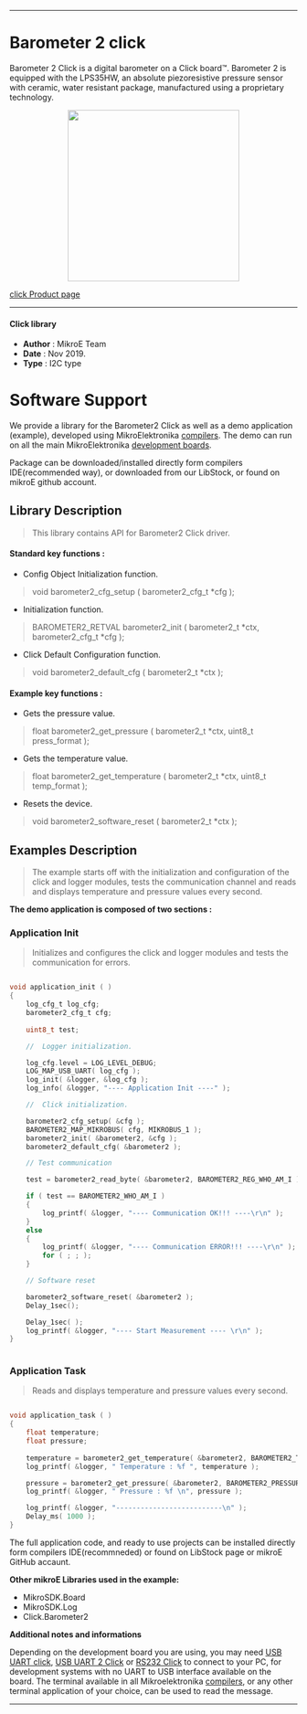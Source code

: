 

---
# Barometer 2 click

Barometer 2 Click is a digital barometer on a Click board™. Barometer 2 is equipped with the LPS35HW, an absolute piezoresistive pressure sensor with ceramic, water resistant package, manufactured using a proprietary technology.

<p align="center">
  <img src="https://download.mikroe.com/images/click_for_ide/barometer2_click.png" height=300px>
</p>

[click Product page](<https://www.mikroe.com/barometer-2-click>)

---

#### Click library 

- **Author**        : MikroE Team
- **Date**          : Nov 2019.
- **Type**          : I2C type


# Software Support

We provide a library for the Barometer2 Click 
as well as a demo application (example), developed using MikroElektronika 
[compilers](https://shop.mikroe.com/compilers). 
The demo can run on all the main MikroElektronika [development boards](https://shop.mikroe.com/development-boards).

Package can be downloaded/installed directly form compilers IDE(recommended way), or downloaded from our LibStock, or found on mikroE github account. 

## Library Description

> This library contains API for Barometer2 Click driver.

#### Standard key functions :

- Config Object Initialization function.
> void barometer2_cfg_setup ( barometer2_cfg_t *cfg ); 
 
- Initialization function.
> BAROMETER2_RETVAL barometer2_init ( barometer2_t *ctx, barometer2_cfg_t *cfg );

- Click Default Configuration function.
> void barometer2_default_cfg ( barometer2_t *ctx );


#### Example key functions :

- Gets the pressure value.
> float barometer2_get_pressure ( barometer2_t *ctx, uint8_t press_format );
 
- Gets the temperature value.
> float barometer2_get_temperature ( barometer2_t *ctx, uint8_t temp_format );

- Resets the device.
> void barometer2_software_reset ( barometer2_t *ctx );

## Examples Description

> The example starts off with the initialization and configuration of the click and logger modules, tests the communication channel and reads and displays temperature and pressure values every second.

**The demo application is composed of two sections :**

### Application Init 

> Initializes and configures the click and logger modules and tests the communication for errors.

```c

void application_init ( )
{
    log_cfg_t log_cfg;
    barometer2_cfg_t cfg;
    
    uint8_t test;

    //  Logger initialization.

    log_cfg.level = LOG_LEVEL_DEBUG;
    LOG_MAP_USB_UART( log_cfg );
    log_init( &logger, &log_cfg );
    log_info( &logger, "---- Application Init ----" );

    //  Click initialization.

    barometer2_cfg_setup( &cfg );
    BAROMETER2_MAP_MIKROBUS( cfg, MIKROBUS_1 );
    barometer2_init( &barometer2, &cfg );
    barometer2_default_cfg( &barometer2 );

    // Test communication

    test = barometer2_read_byte( &barometer2, BAROMETER2_REG_WHO_AM_I ); 

    if ( test == BAROMETER2_WHO_AM_I )
    {
        log_printf( &logger, "---- Communication OK!!! ----\r\n" );
    }
    else
    {
        log_printf( &logger, "---- Communication ERROR!!! ----\r\n" );
        for ( ; ; );
    } 

    // Software reset 

    barometer2_software_reset( &barometer2 );
    Delay_1sec();

    Delay_1sec( );
    log_printf( &logger, "---- Start Measurement ---- \r\n" );
}
  
```

### Application Task

> Reads and displays temperature and pressure values every second.

```c

void application_task ( )
{
    float temperature;
    float pressure;
     
    temperature = barometer2_get_temperature( &barometer2, BAROMETER2_TEMPERATURE_IN_CELSIUS );
    log_printf( &logger, " Temperature : %f ", temperature );

    pressure = barometer2_get_pressure( &barometer2, BAROMETER2_PRESSURE_DATA_IN_mBar );
    log_printf( &logger, " Pressure : %f \n", pressure );

    log_printf( &logger, "--------------------------\n" );
    Delay_ms( 1000 );
}  

```

The full application code, and ready to use projects can be  installed directly form compilers IDE(recommneded) or found on LibStock page or mikroE GitHub accaunt.

**Other mikroE Libraries used in the example:** 

- MikroSDK.Board
- MikroSDK.Log
- Click.Barometer2

**Additional notes and informations**

Depending on the development board you are using, you may need 
[USB UART click](https://shop.mikroe.com/usb-uart-click), 
[USB UART 2 Click](https://shop.mikroe.com/usb-uart-2-click) or 
[RS232 Click](https://shop.mikroe.com/rs232-click) to connect to your PC, for 
development systems with no UART to USB interface available on the board. The 
terminal available in all Mikroelektronika 
[compilers](https://shop.mikroe.com/compilers), or any other terminal application 
of your choice, can be used to read the message.



---
